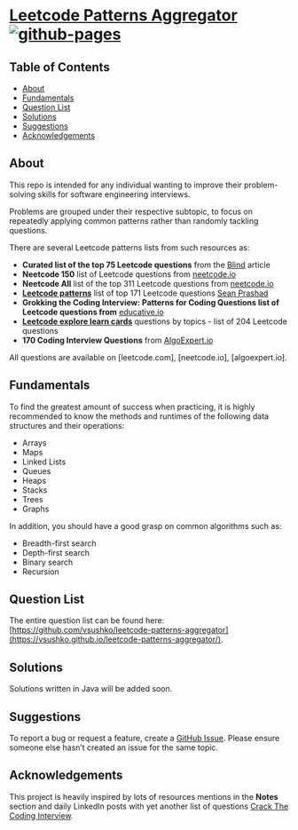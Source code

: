# [Leetcode Patterns Aggregator](https://vsushko.github.io/leetcode-patterns-aggregator) [![github-pages](https://github.com/vsushko/leetcode-patterns-aggregator/actions/workflows/workflow.yml/badge.svg)](https://github.com/vsushko/leetcode-patterns-aggregator/actions/workflows/github-pages.yml)

## Table of Contents
- [About](#about)
- [Fundamentals](#fundamentals)
- [Question List](#question-list)
- [Solutions](#solutions)
- [Suggestions](#suggestions)
- [Acknowledgements](#acknowledgements)

## About
This repo is intended for any individual wanting to improve their problem-solving skills for software engineering interviews. 

Problems are grouped under their respective subtopic, to focus on
repeatedly applying common patterns rather than randomly tackling questions.

There are several Leetcode patterns lists from such resources as:
- **Curated list of the top 75 Leetcode questions** from the [Blind](https://www.teamblind.com/post/New-Year-Gift---Curated-List-of-Top-100-LeetCode-Questions-to-Save-Your-Time-OaM1orEU) article
- **Neetcode 150** list of Leetcode questions from [neetcode.io](https://neetcode.io/practice)
- **Neetcode All** list of the top 311 Leetcode questions from [neetcode.io](https://neetcode.io/practice)
- [**Leetcode patterns**](https://seanprashad.com/leetcode-patterns/) list of top 171 Leetcode questions [Sean Prashad](https://github.com/SeanPrashad)
- **Grokking the Coding Interview: Patterns for Coding Questions list of Leetcode questions from** [educative.io](https://www.educative.io/courses/grokking-the-coding-interview)
- [**Leetcode explore learn cards**](https://leetcode.com/explore/learn/) questions by topics - list of 204 Leetcode questions
- **170 Coding Interview Questions** from [AlgoExpert.io](https://www.algoexpert.io/questions)

All questions are available on [leetcode.com], [neetcode.io], [algoexpert.io].

## Fundamentals
To find the greatest amount of success when practicing, it is highly recommended
to know the methods and runtimes of the following data structures and their
operations:
- Arrays
- Maps
- Linked Lists
- Queues
- Heaps
- Stacks
- Trees
- Graphs

In addition, you should have a good grasp on common algorithms such as:
- Breadth-first search
- Depth-first search
- Binary search
- Recursion

## Question List
The entire question list can be found here:
[https://github.com/vsushko/leetcode-patterns-aggregator](https://vsushko.github.io/leetcode-patterns-aggregator/).

## Solutions
Solutions written in Java will be added soon.

## Suggestions
To report a bug or request a feature, create a [GitHub Issue](https://github.com/vsushko/leetcode-patterns-aggregator/issues). Please ensure someone else hasn’t created an issue for the same topic.

## Acknowledgements
This project is heavily inspired by lots of resources mentions in the **Notes** section and daily LinkedIn posts with yet another list of questions [Crack The Coding Interview](https://docs.google.com/spreadsheets/d/1pnI8HmSMPcfwrCCu7wYETCXaKDig4VucZDpcjVRuYrE/edit#gid=237636947).

